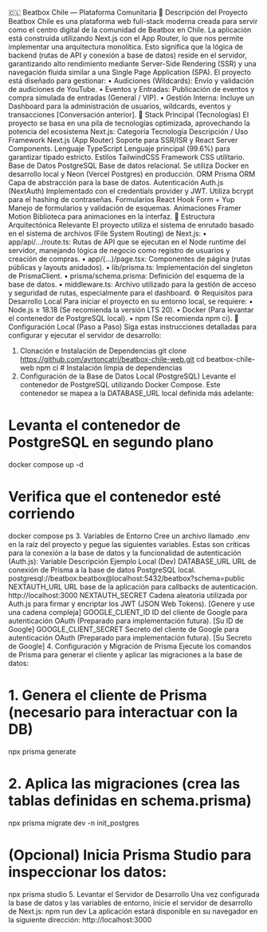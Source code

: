 🇨🇱 Beatbox Chile — Plataforma Comunitaria
📝 Descripción del Proyecto
Beatbox Chile es una plataforma web full-stack moderna creada para servir como el centro digital de la comunidad de Beatbox en Chile.
La aplicación está construida utilizando Next.js con el App Router, lo que nos permite implementar una arquitectura monolítica. Esto significa que la lógica de backend (rutas de API y conexión a base de datos) reside en el servidor, garantizando alto rendimiento mediante Server-Side Rendering (SSR) y una navegación fluida similar a una Single Page Application (SPA).
El proyecto está diseñado para gestionar:
• Audiciones (Wildcards): Envío y validación de audiciones de YouTube.
• Eventos y Entradas: Publicación de eventos y compra simulada de entradas (General / VIP).
• Gestión Interna: Incluye un Dashboard para la administración de usuarios, wildcards, eventos y transacciones [Conversación anterior].
🚀 Stack Principal (Tecnologías)
El proyecto se basa en una pila de tecnologías optimizada, aprovechando la potencia del ecosistema Next.js:
Categoría
Tecnología
Descripción / Uso
Framework
Next.js (App Router)
Soporte para SSR/ISR y React Server Components.
Lenguaje
TypeScript
Lenguaje principal (99.6%) para garantizar tipado estricto.
Estilos
TailwindCSS
Framework CSS utilitario.
Base de Datos
PostgreSQL
Base de datos relacional. Se utiliza Docker en desarrollo local y Neon (Vercel Postgres) en producción.
ORM
Prisma ORM
Capa de abstracción para la base de datos.
Autenticación
Auth.js (NextAuth)
Implementado con el credentials provider y JWT. Utiliza bcrypt para el hashing de contraseñas.
Formularios
React Hook Form + Yup
Manejo de formularios y validación de esquemas.
Animaciones
Framer Motion
Biblioteca para animaciones en la interfaz.
📁 Estructura Arquitectónica Relevante
El proyecto utiliza el sistema de enrutado basado en el sistema de archivos (File System Routing) de Next.js:
• app/api/.../route.ts: Rutas de API que se ejecutan en el Node runtime del servidor, manejando lógica de negocio como registro de usuarios y creación de compras.
• app/(...)/page.tsx: Componentes de página (rutas públicas y layouts anidados).
• lib/prisma.ts: Implementación del singleton de PrismaClient.
• prisma/schema.prisma: Definición del esquema de la base de datos.
• middleware.ts: Archivo utilizado para la gestión de acceso y seguridad de rutas, especialmente para el dashboard.
⚙️ Requisitos para Desarrollo Local
Para iniciar el proyecto en su entorno local, se requiere:
• Node.js ≥ 18.18 (Se recomienda la versión LTS 20).
• Docker (Para levantar el contenedor de PostgreSQL local).
• npm (Se recomienda npm ci).
🧪 Configuración Local (Paso a Paso)
Siga estas instrucciones detalladas para configurar y ejecutar el servidor de desarrollo:
1. Clonación e Instalación de Dependencias
git clone https://github.com/ayrtoncatri/beatbox-chile-web.git
cd beatbox-chile-web
npm ci # Instalación limpia de dependencias
2. Configuración de la Base de Datos Local (PostgreSQL)
Levante el contenedor de PostgreSQL utilizando Docker Compose. Este contenedor se mapea a la DATABASE_URL local definida más adelante:
# Levanta el contenedor de PostgreSQL en segundo plano
docker compose up -d

# Verifica que el contenedor esté corriendo
docker compose ps
3. Variables de Entorno
Cree un archivo llamado .env en la raíz del proyecto y pegue las siguientes variables. Estas son críticas para la conexión a la base de datos y la funcionalidad de autenticación (Auth.js):
Variable
Descripción
Ejemplo Local (Dev)
DATABASE_URL
URL de conexión de Prisma a la base de datos PostgreSQL local.
postgresql://beatbox:beatbox@localhost:5432/beatbox?schema=public
NEXTAUTH_URL
URL base de la aplicación para callbacks de autenticación.
http://localhost:3000
NEXTAUTH_SECRET
Cadena aleatoria utilizada por Auth.js para firmar y encriptar los JWT (JSON Web Tokens).
[Genere y use una cadena compleja]
GOOGLE_CLIENT_ID
ID del cliente de Google para autenticación OAuth (Preparado para implementación futura).
[Su ID de Google]
GOOGLE_CLIENT_SECRET
Secreto del cliente de Google para autenticación OAuth (Preparado para implementación futura).
[Su Secreto de Google]
4. Configuración y Migración de Prisma
Ejecute los comandos de Prisma para generar el cliente y aplicar las migraciones a la base de datos:
# 1. Genera el cliente de Prisma (necesario para interactuar con la DB)
npx prisma generate

# 2. Aplica las migraciones (crea las tablas definidas en schema.prisma)
npx prisma migrate dev -n init_postgres

# (Opcional) Inicia Prisma Studio para inspeccionar los datos:
npx prisma studio
5. Levantar el Servidor de Desarrollo
Una vez configurada la base de datos y las variables de entorno, inicie el servidor de desarrollo de Next.js:
npm run dev
La aplicación estará disponible en su navegador en la siguiente dirección:
http://localhost:3000